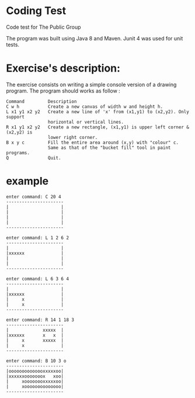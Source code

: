 # Coding Test
Code test for The Public Group

The program was built using Java 8 and Maven.
Junit 4 was used for unit tests.

# Exercise's description:

The exercise consists on  writing a simple console
version of a drawing program. The program should works
as follow :

```
Command 		Description
C w h           Create a new canvas of width w and height h.
L x1 y1 x2 y2   Create a new line of 'x' from (x1,y1) to (x2,y2). Only support 
                horizontal or vertical lines.
R x1 y1 x2 y2   Create a new rectangle, (x1,y1) is upper left corner & (x2,y2) is 
                lower right corner.
B x y c         Fill the entire area around (x,y) with "colour" c.
                Same as that of the "bucket fill" tool in paint programs.
Q               Quit.
``` 

# example
```
enter command: C 20 4
----------------------
|                    |
|                    |
|                    |
|                    |
----------------------

enter command: L 1 2 6 2
----------------------
|                    |
|xxxxxx              |
|                    |
|                    |
----------------------

enter command: L 6 3 6 4
----------------------
|                    |
|xxxxxx              |
|     x              |
|     x              |
----------------------

enter command: R 14 1 18 3
----------------------
|             xxxxx  |
|xxxxxx       x   x  |
|     x       xxxxx  |
|     x              |
----------------------

enter command: B 10 3 o
----------------------
|oooooooooooooxxxxxoo|
|xxxxxxooooooox   xoo|
|     xoooooooxxxxxoo|
|     xoooooooooooooo|
----------------------
```
